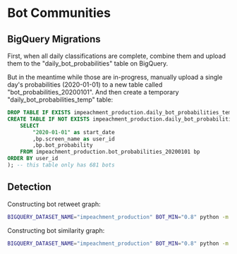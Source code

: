# Bot Communities

## BigQuery Migrations

First, when all daily classifications are complete, combine them and upload them to the "daily_bot_probabilities" table on BigQuery.

But in the meantime while those are in-progress, manually upload a single day's probabilities (2020-01-01) to a new table called "bot_probabilities_20200101". And then create a temporary "daily_bot_probabilities_temp" table:

```sql
DROP TABLE IF EXISTS impeachment_production.daily_bot_probabilities_temp;
CREATE TABLE IF NOT EXISTS impeachment_production.daily_bot_probabilities_temp as (
    SELECT
        "2020-01-01" as start_date
        ,bp.screen_name as user_id
        ,bp.bot_probability
    FROM impeachment_production.bot_probabilities_20200101 bp
ORDER BY user_id
); -- this table only has 681 bots
```

## Detection

Constructing bot retweet graph:

```sh
BIGQUERY_DATASET_NAME="impeachment_production" BOT_MIN="0.8" python -m app.bot_communities.bot_retweet_grapher
```

Constructing bot similarity graph:

```sh
BIGQUERY_DATASET_NAME="impeachment_production" BOT_MIN="0.8" python -m app.bot_communities.bot_similarity_grapher
```

